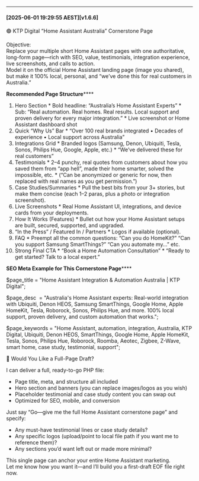 ---
#### [2025-06-01 19:29:55 AEST][v1.6.6]
🟢 KTP Digital “Home Assistant Australia” Cornerstone Page

Objective:  
Replace your multiple short Home Assistant pages with one authoritative, long-form page—rich with SEO, value, testimonials, integration experience, live screenshots, and calls to action.  
Model it on the official Home Assistant landing page (image you shared), but make it 100% local, personal, and “we’ve done this for real customers in Australia.”

  


**Recommended Page Structure******

  1. Hero Section
    * Bold headline: “Australia’s Home Assistant Experts”
    * Sub: “Real automation. Real homes. Real results. Local support and proven delivery for every major integration.”
    * Live screenshot or Home Assistant dashboard shot
  2. Quick “Why Us” Bar
    * “Over 100 real brands integrated • Decades of experience • Local support across Australia”
  3. Integrations Grid
    * Branded logos (Samsung, Denon, Ubiquiti, Tesla, Sonos, Philips Hue, Google, Apple, etc.)
    * “We’ve delivered these for real customers”
  4. Testimonials
    * 2–4 punchy, real quotes from customers about how you saved them from “app hell”, made their home smarter, solved the impossible, etc.
    * (“Can be anonymized or generic for now, then replaced with real names as you get permission.”)
  5. Case Studies/Summaries
    * Pull the best bits from your 3+ stories, but make them concise (each 1–2 paras, plus a photo or integration screenshot).
  6. Live Screenshots
    * Real Home Assistant UI, integrations, and device cards from your deployments.
  7. How It Works (Features)
    * Bullet out how your Home Assistant setups are built, secured, supported, and upgraded.
  8. “In the Press” / Featured In / Partners
    * Logos if available (optional).
  9. FAQ
    * Preempt all the common questions: “Can you do HomeKit?” “Can you support Samsung SmartThings?” “Can you automate my…” etc.
  10. Strong Final CTA
    * “Book a Home Automation Consultation”
    * “Ready to get started? Talk to a local expert.”

  


**SEO Meta Example for This Cornerstone Page******

  


$page_title = "Home Assistant Integration & Automation Australia | KTP Digital";

$page_desc  = "Australia's Home Assistant experts: Real-world integration with Ubiquiti, Denon HEOS, Samsung SmartThings, Google Home, Apple HomeKit, Tesla, Roborock, Sonos, Philips Hue, and more. 100% local support, proven delivery, and custom automation that works.";

$page_keywords = "Home Assistant, automation, integration, Australia, KTP Digital, Ubiquiti, Denon HEOS, SmartThings, Google Home, Apple HomeKit, Tesla, Sonos, Philips Hue, Roborock, Roomba, Aeotec, Zigbee, Z-Wave, smart home, case study, testimonial, support";

  


🚀 Would You Like a Full-Page Draft?

I can deliver a full, ready-to-go PHP file:

  * Page title, meta, and structure all included
  * Hero section and banners (you can replace images/logos as you wish)
  * Placeholder testimonial and case study content you can swap out
  * Optimized for SEO, mobile, and conversion

Just say “Go—give me the full Home Assistant cornerstone page” and specify:

  * Any must-have testimonial lines or case study details?
  * Any specific logos (upload/point to local file path if you want me to reference them)?
  * Any sections you’d want left out or made more minimal?

  


This single page can anchor your entire Home Assistant marketing.  
Let me know how you want it—and I’ll build you a first-draft EOF file right now.

